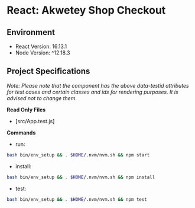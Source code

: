 # React: Akwetey Shop Checkout

## Environment

- React Version: 16.13.1
- Node Version: ^12.18.3

## Project Specifications

_Note: Please note that the component has the above data-testid attributes for test cases and certain classes and ids for rendering purposes. It is advised not to change them._

**Read Only Files**

- [src/App.test.js]

**Commands**

- run:

```bash
bash bin/env_setup && . $HOME/.nvm/nvm.sh && npm start
```

- install:

```bash
bash bin/env_setup && . $HOME/.nvm/nvm.sh && npm install
```

- test:

```bash
bash bin/env_setup && . $HOME/.nvm/nvm.sh && npm test
```
